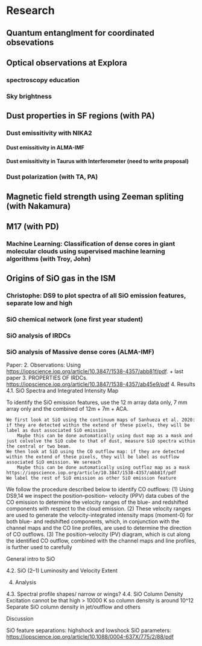 # Research

## Quantum entanglment for coordinated obsevations

## Optical observations at Explora
### spectroscopy education

### Sky brightness

## Dust properties in SF regions (with PA)
### Dust emissitivity with NIKA2

#### Dust emissitivity in ALMA-IMF

#### Dust emissitivity in Taurus with Interferometer (need to write proposal)

### Dust polarization (with TA, PA)

## Magnetic field strength using Zeeman spliting (with Nakamura)

## M17 (with PD)

### Machine Learning: Classification of dense cores in giant molecular clouds using supervised machine learning algorithms  (with Troy, John)

## Origins of SiO gas in the ISM
### Christophe: DS9 to plot spectra of all SiO emission features, separate low and high
### SiO chemical network (one first year student)
### SiO analysis of IRDCs 
### SiO analysis of Massive dense cores (ALMA-IMF)





Paper:
2. Observations: Using https://iopscience.iop.org/article/10.3847/1538-4357/abb81f/pdf. + last paper
3. PROPERTIES OF IRDCs.
https://iopscience.iop.org/article/10.3847/1538-4357/ab45e9/pdf
4. Results
4.1. SiO Spectra and Integrated Intensity Map

To identify the SiO emission features, use the 12 m array data only, 7 mm array only and the combined of 12m + 7m + ACA. 

    We first look at SiO using the continuum maps of Sanhueza et al. 2020: if they are detected within the extend of these pixels, they will be label as dust associated SiO emission
        Maybe this can be done automatically using dust map as a mask and just colvolve the SiO cube to that of dust, measure SiO spectra within the central or two beam.     
    We then look at SiO using the CO outflow map: if they are detected within the extend of these pixels, they will be label as outflow associated SiO emission. We sereach
        Maybe this can be done automatically using outfloz map as a mask https://iopscience.iop.org/article/10.3847/1538-4357/abb81f/pdf
    We label the rest of SiO emission as other SiO emission feature

We follow the procedure described below to identify CO outflows: (1) Using DS9,14 we inspect the position–position– velocity (PPV) data cubes of the CO emission to determine the velocity ranges of the blue- and redshifted components with respect to the cloud emission. (2) These velocity ranges are used to generate the velocity-integrated intensity maps (moment-0) for both blue- and redshifted components, which, in conjunction with the channel maps and the CO line profiles, are used to determine the direction of CO outflows. (3) The position–velocity (PV) diagram, which is cut along the identified CO outflow, combined with the channel maps and line profiles, is further used to carefully

General intro to SiO


4.2. SiO (2–1) Luminosity and Velocity Extent

4. Analysis

4.3. Spectral profile shapes/ narrow or wings?
4.4. SiO Column Density
    Excitation cannot be that high > 10000 K so column density is around 10^12
    Separate SiO column density in jet/outflow and others

Discussion

SiO feature separations: highshock and lowshock
SiO parameters: https://iopscience.iop.org/article/10.1088/0004-637X/775/2/88/pdf

